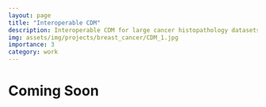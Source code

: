 ```yaml
---
layout: page
title: "Interoperable CDM"
description: Interoperable CDM for large cancer histopathology datasets
img: assets/img/projects/breast_cancer/CDM_1.jpg
importance: 3
category: work
---
```


# Coming Soon
